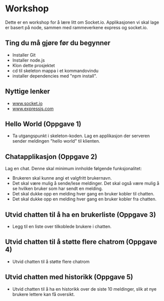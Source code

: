 # Workshop
Dette er en workshop for å lære litt om Socket.io. Applikasjonen vi skal lage er basert på node, sammen med rammeverkene express og socket.io.

## Ting du må gjøre før du begynner
* Installer Git
* Installer node.js
* Klon dette prosjektet
* cd til skeleton mappa i et kommandovindu
* installer dependencies med "npm install".

## Nyttige lenker
* www.socket.io
* www.expressjs.com

## Hello World (Oppgave 1)
* Ta utgangspunkt i skeleton-koden. Lag en applikasjon der serveren sender meldingen "hello world" til klienten.

## Chatapplikasjon (Oppgave 2)
Lag en chat. Denne skal minimum innholde følgende funksjonalitet:
* Brukeren skal kunne angi et valgfritt brukernavn.
* Det skal være mulig å sende/lese meldinger. Det skal også være mulig å se hvilken bruker som har sendt en melding.
* Det skal dukke opp en melding hver gang en bruker kobler til chatten.
* Det skal dukke opp en melding hver gang en bruker kobler fra chatten.

## Utvid chatten til å ha en brukerliste (Oppgave 3)
* Legg til en liste over tilkoblede brukere i chatten.

## Utvid chatten til å støtte flere chatrom (Oppgave 4)
* Utvid chatten til å støtte flere chatrom

## Utvid chatten med historikk (Oppgave 5)
* Utvid chatten til å ha en historikk over de siste 10 meldinger, slik at nye brukere lettere kan få oversikt.
